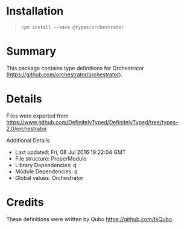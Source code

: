 # Installation
> `npm install --save @types/orchestrator`

# Summary
This package contains type definitions for Orchestrator (https://github.com/orchestrator/orchestrator).

# Details
Files were exported from https://www.github.com/DefinitelyTyped/DefinitelyTyped/tree/types-2.0/orchestrator

Additional Details
 * Last updated: Fri, 08 Jul 2016 19:22:04 GMT
 * File structure: ProperModule
 * Library Dependencies: q
 * Module Dependencies: q
 * Global values: Orchestrator

# Credits
These definitions were written by Qubo <https://github.com/tkQubo>.
